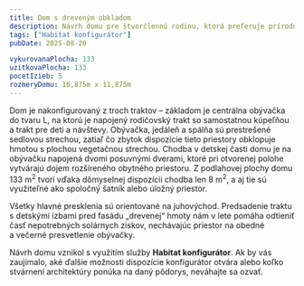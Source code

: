 ```yaml
---
title: Dom s dreveným obkladom
description: Návrh domu pre štvorčlennú rodinu, ktorá preferuje prírodné materiály. Architektúra vychádza z možností Habitat konfigurátora – dom je zložený s tradičnej hmoty so sedlovou strechou a moderného krídla s plochou vegetačnou strechou. Tieto hmoty sú odlíšené stvárnením fasády – veľkoplošný drevený obklad alebo biela omietka s jemnou líniovou štruktúrou. Terasa je krytá bioklimatickou pergolou, ktorá zároveň chráni dom pred letným prehrievaním.
tags: ["Habitat konfigurátor"]
pubDate: 2025-08-20

vykurovanaPlocha: 133
uzitkovaPlocha: 133
pocetIzieb: 5
rozmeryDomu: 16,875m x 11,875m
---
```



Dom je nakonfigurovaný z troch traktov – základom je centrálna obývačka do tvaru L, na ktorú je napojený rodičovský trakt so samostatnou kúpeľňou a trakt pre deti a návštevy. Obývačka, jedáleň a spálňa sú prestrešené sedlovou strechou, zatiaľ čo zbytok dispozície tieto priestory obklopuje hmotou s plochou vegetačnou strechou. Chodba v detskej časti domu je na obývačku napojená dvomi posuvnými dverami, ktoré pri otvorenej polohe vytvárajú dojem rozšíreného obytného priestoru. Z podlahovej plochy domu 133 m<sup>2</sup> tvorí vďaka dômyselnej dispozícii chodba len 8 m<sup>2</sup>, a aj tie sú využiteľné ako spoločný šatník alebo úložný priestor.

Všetky hlavné presklenia sú orientované na juhovýchod. Predsadenie traktu s detskými izbami pred fasádu „drevenej“ hmoty nám v lete pomáha odtieniť časť nepotrebných solárnych ziskov, nechávajúc priestor na obedné a večerné presvetlenie obývačky.

Návrh domu vznikol s využitím služby <strong>Habitat konfigurátor</strong>. Ak by vás zaujímalo, aké ďalšie možnosti dispozície konfigurátor otvára alebo koľko stvárnení architektúry ponúka na daný pôdorys, neváhajte sa ozvať.


